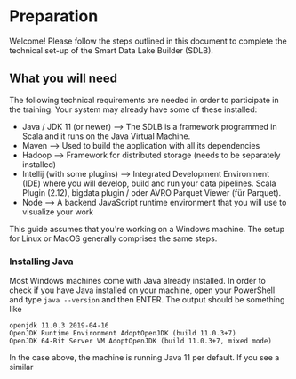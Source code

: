 # Preparation

Welcome! Please follow the steps outlined in this document to complete the technical set-up of the Smart Data Lake Builder (SDLB). 

## What you will need

The following technical requirements are needed in order to participate in the training. Your system may already have some of these installed:
- Java / JDK 11 (or newer) --> The SDLB is a framework programmed in Scala and it runs on the Java Virtual Machine.
- Maven --> Used to build the application with all its dependencies
- Hadoop --> Framework for distributed storage (needs to be separately installed)
- Intellij (with some plugins) --> Integrated Development Environment (IDE) where you will develop, build and run your data pipelines. Scala Plugin (2.12), bigdata plugin / oder AVRO Parquet Viewer (für Parquet). 
- Node --> A backend JavaScript runtime environment that you will use to visualize your work

This guide assumes that you're working on a Windows machine. The setup for Linux or MacOS generally comprises the same steps. 

### Installing Java
Most Windows machines come with Java already installed. In order to check if you have Java installed on your machine, open your PowerShell and type `java --version` and then ENTER. The output should be something like

```
openjdk 11.0.3 2019-04-16
OpenJDK Runtime Environment AdoptOpenJDK (build 11.0.3+7)
OpenJDK 64-Bit Server VM AdoptOpenJDK (build 11.0.3+7, mixed mode)
``` 

In the case above, the machine is running Java 11 per default. If you see a similar 

